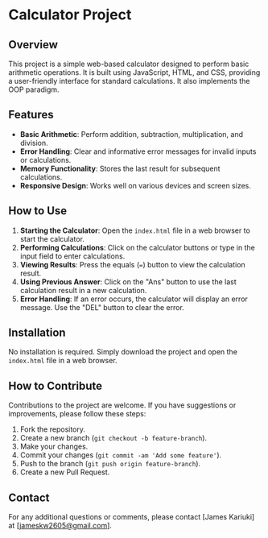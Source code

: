 # Calculator Project

## Overview
This project is a simple web-based calculator designed to perform basic arithmetic operations. It is built using JavaScript, HTML, and CSS, providing a user-friendly interface for standard calculations.
It also implements the OOP paradigm.
## Features
- **Basic Arithmetic**: Perform addition, subtraction, multiplication, and division.
- **Error Handling**: Clear and informative error messages for invalid inputs or calculations.
- **Memory Functionality**: Stores the last result for subsequent calculations.
- **Responsive Design**: Works well on various devices and screen sizes.

## How to Use
1. **Starting the Calculator**: Open the `index.html` file in a web browser to start the calculator.
2. **Performing Calculations**: Click on the calculator buttons or type in the input field to enter calculations.
3. **Viewing Results**: Press the equals (`=`) button to view the calculation result.
4. **Using Previous Answer**: Click on the "Ans" button to use the last calculation result in a new calculation.
5. **Error Handling**: If an error occurs, the calculator will display an error message. Use the "DEL" button to clear the error.

## Installation
No installation is required. Simply download the project and open the `index.html` file in a web browser.

## How to Contribute
Contributions to the project are welcome. If you have suggestions or improvements, please follow these steps:
1. Fork the repository.
2. Create a new branch (`git checkout -b feature-branch`).
3. Make your changes.
4. Commit your changes (`git commit -am 'Add some feature'`).
5. Push to the branch (`git push origin feature-branch`).
6. Create a new Pull Request.



## Contact
For any additional questions or comments, please contact [James Kariuki] at [jameskw2605@gmail.com].
